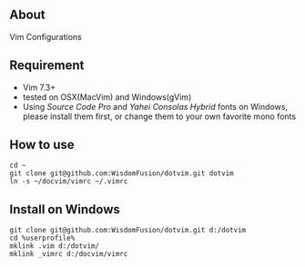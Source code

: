 ## About
Vim Configurations

## Requirement

- Vim 7.3+
- tested on OSX(MacVim) and Windows(gVim)
- Using *Source Code Pro* and *Yahei Consolas Hybrid* fonts on Windows, please install them first, or change them to your own favorite mono fonts

## How to use

    cd ~
    git clone git@github.com:WisdomFusion/dotvim.git dotvim
    ln -s ~/docvim/vimrc ~/.vimrc
    
## Install on Windows

    git clone git@github.com:WisdomFusion/dotvim.git d:/dotvim
    cd %userprofile%
    mklink .vim d:/dotvim/
    mklink _vimrc d:/docvim/vimrc
